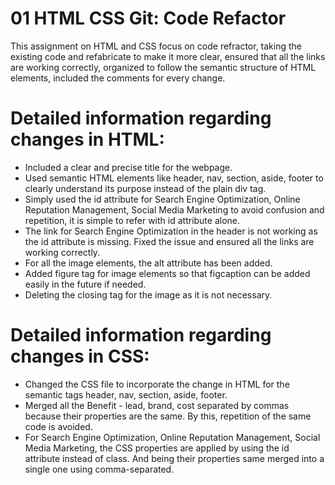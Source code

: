 # 01 HTML CSS Git: Code Refactor

This assignment on HTML and CSS focus on code refractor, taking the existing code and refabricate to make it more clear, ensured that all the links are working correctly, organized to follow the semantic structure of HTML elements, included the comments for every change.

# Detailed information regarding changes in HTML:

* Included a clear and precise title for the webpage.
* Used semantic HTML elements like header, nav, section, aside, footer to clearly understand its purpose instead of the plain div tag.
* Simply used the id attribute for Search Engine Optimization, Online Reputation Management, Social Media Marketing to avoid confusion and repetition, it is simple to refer with id attribute alone.
* The link for Search Engine Optimization in the header is not working as the id attribute is missing. Fixed the issue and ensured all the links are working correctly.
* For all the image elements, the alt attribute has been added.
* Added figure tag for image elements so that figcaption can be added easily in the future if needed.
* Deleting the closing tag for the image as it is not necessary.

# Detailed information regarding changes in CSS:

* Changed the CSS file to incorporate the change in HTML for the semantic tags header, nav, section, aside, footer. 
* Merged all the Benefit - lead, brand, cost separated by commas because their properties are the same. By this, repetition of the same code is avoided.
* For Search Engine Optimization, Online Reputation Management, Social Media Marketing, the CSS properties are applied by using the id attribute instead of class. And being their properties same merged into a single one using comma-separated.